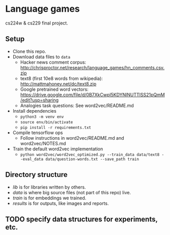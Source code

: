 # Language games

cs224w & cs229 final project. 

## Setup
- Clone this repo. 
- Download data files to `data` 
    - Hacker news comment corpus: http://chrisproctor.net/research/language_games/hn_comments.csv.zip
    - text8 (first 10e8 words from wikipedia): http://mattmahoney.net/dc/text8.zip
    - Google pretrained word vectors: https://drive.google.com/file/d/0B7XkCwpI5KDYNlNUTTlSS21pQmM/edit?usp=sharing
    - Analogies task questions: See word2vec/README.md
- Install dependencies
    - `python3 -m venv env`
    - `source env/bin/activate`
    - `pip install -r requirements.txt`
- Compile tensorflow ops
    - Follow instructions in word2vec/README.md and word2vec/NOTES.md
- Train the default word2vec implementation
    - `python word2vec/word2vec_optimized.py --train_data data/text8 --eval_data data/question-words.txt --save_path train`

## Directory structure

- *lib* is for libraries written by others. 
- *data* is where big source files (not part of this repo) live. 
- *train* is for embeddings we trained.
- *results* is for outputs, like images and reports. 

## TODO specify data structures for experiments, etc. 
